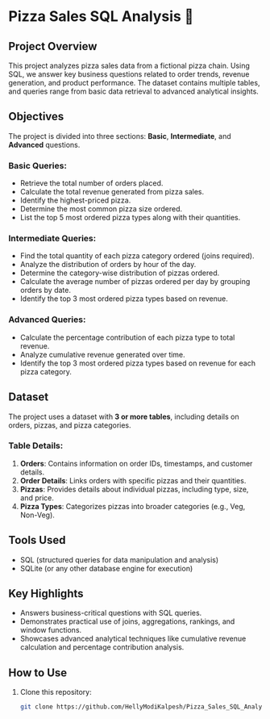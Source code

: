 # Pizza Sales SQL Analysis 🍕

## Project Overview
This project analyzes pizza sales data from a fictional pizza chain. Using SQL, we answer key business questions related to order trends, revenue generation, and product performance. The dataset contains multiple tables, and queries range from basic data retrieval to advanced analytical insights.

## Objectives
The project is divided into three sections: **Basic**, **Intermediate**, and **Advanced** questions.

### Basic Queries:
- Retrieve the total number of orders placed.
- Calculate the total revenue generated from pizza sales.
- Identify the highest-priced pizza.
- Determine the most common pizza size ordered.
- List the top 5 most ordered pizza types along with their quantities.

### Intermediate Queries:
- Find the total quantity of each pizza category ordered (joins required).
- Analyze the distribution of orders by hour of the day.
- Determine the category-wise distribution of pizzas ordered.
- Calculate the average number of pizzas ordered per day by grouping orders by date.
- Identify the top 3 most ordered pizza types based on revenue.

### Advanced Queries:
- Calculate the percentage contribution of each pizza type to total revenue.
- Analyze cumulative revenue generated over time.
- Identify the top 3 most ordered pizza types based on revenue for each pizza category.

## Dataset
The project uses a dataset with **3 or more tables**, including details on orders, pizzas, and pizza categories.

### Table Details:
1. **Orders**: Contains information on order IDs, timestamps, and customer details.
2. **Order Details**: Links orders with specific pizzas and their quantities.
3. **Pizzas**: Provides details about individual pizzas, including type, size, and price.
4. **Pizza Types**: Categorizes pizzas into broader categories (e.g., Veg, Non-Veg).

## Tools Used
- SQL (structured queries for data manipulation and analysis)
- SQLite (or any other database engine for execution)

## Key Highlights
- Answers business-critical questions with SQL queries.
- Demonstrates practical use of joins, aggregations, rankings, and window functions.
- Showcases advanced analytical techniques like cumulative revenue calculation and percentage contribution analysis.

## How to Use
1. Clone this repository:
   ```bash
   git clone https://github.com/HellyModiKalpesh/Pizza_Sales_SQL_Analysis.git
   

